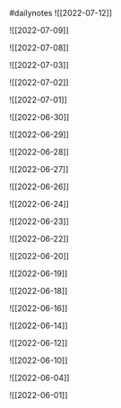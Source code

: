 #dailynotes
![[2022-07-12]]


![[2022-07-09]]


![[2022-07-08]]


![[2022-07-03]]


![[2022-07-02]]


![[2022-07-01]]


![[2022-06-30]]


![[2022-06-29]]


![[2022-06-28]]


![[2022-06-27]]


![[2022-06-26]]


![[2022-06-24]]


![[2022-06-23]]


![[2022-06-22]]


![[2022-06-20]]


![[2022-06-19]]


![[2022-06-18]]


![[2022-06-16]]


![[2022-06-14]]


![[2022-06-12]]


![[2022-06-10]]


![[2022-06-04]]


![[2022-06-01]]


